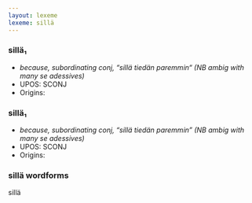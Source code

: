 ```yaml
---
layout: lexeme
lexeme: sillä
---
```


###  sillä₁

* _because, subordinating conj, “sillä tiedän paremmin“ (NB ambig with many se adessives)_
* UPOS:  SCONJ
* Origins: 


###  sillä₁

* _because, subordinating conj, “sillä tiedän paremmin” (NB ambig with many se adessives)_
* UPOS:  SCONJ
* Origins: 


### sillä wordforms

sillä

